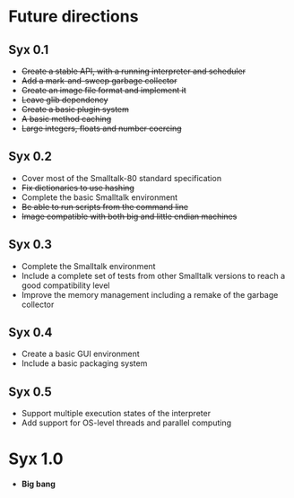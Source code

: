 # Future directions #

## Syx 0.1 ##

  * ~~Create a stable API, with a running interpreter and scheduler~~
  * ~~Add a mark-and-sweep garbage collector~~
  * ~~Create an image file format and implement it~~
  * ~~Leave glib dependency~~
  * ~~Create a basic plugin system~~
  * ~~A basic method caching~~
  * ~~Large integers, floats and number coercing~~

## Syx 0.2 ##

  * Cover most of the Smalltalk-80 standard specification
  * ~~Fix dictionaries to use hashing~~
  * Complete the basic Smalltalk environment
  * ~~Be able to run scripts from the command line~~
  * ~~Image compatible with both big and little endian machines~~

## Syx 0.3 ##

  * Complete the Smalltalk environment
  * Include a complete set of tests from other Smalltalk versions to reach a good compatibility level
  * Improve the memory management including a remake of the garbage collector

## Syx 0.4 ##

  * Create a basic GUI environment
  * Include a basic packaging system

## Syx 0.5 ##

  * Support multiple execution states of the interpreter
  * Add support for OS-level threads and parallel computing

# Syx 1.0 #

  * **Big bang**